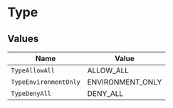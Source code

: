 # Type


## Values

| Name                  | Value                 |
| --------------------- | --------------------- |
| `TypeAllowAll`        | ALLOW_ALL             |
| `TypeEnvironmentOnly` | ENVIRONMENT_ONLY      |
| `TypeDenyAll`         | DENY_ALL              |